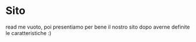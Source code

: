 # Sito
read me vuoto, poi presentiamo per bene il nostro sito 
dopo averne definite le caratteristiche :)